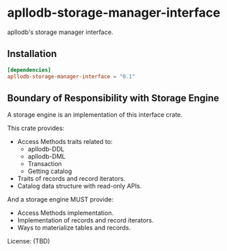 # apllodb-storage-manager-interface

apllodb's storage manager interface.

## Installation

```toml
[dependencies]
apllodb-storage-manager-interface = "0.1"
```

## Boundary of Responsibility with Storage Engine

A storage engine is an implementation of this interface crate.

This crate provides:

- Access Methods traits related to:
  - apllodb-DDL
  - apllodb-DML
  - Transaction
  - Getting catalog
- Traits of records and record iterators.
- Catalog data structure with read-only APIs.

And a storage engine MUST provide:

- Access Methods implementation.
- Implementation of records and record iterators.
- Ways to materialize tables and records.

License: (TBD)
